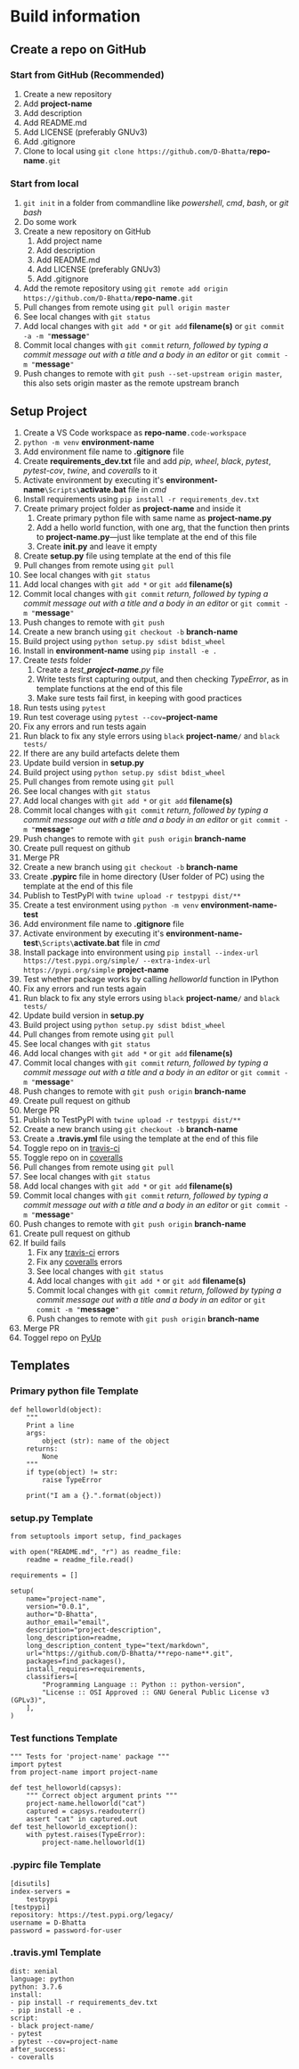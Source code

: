 # Build information
<!-- TODO make filenames bold -->
<!-- TODO style code and variables -->

## Create a repo on GitHub

### Start from GitHub (Recommended)

1. Create a new repository
2. Add **project-name**
3. Add description
4. Add README.md
5. Add LICENSE (preferably GNUv3)
6. Add .gitignore
7. Clone to local using `git clone https://github.com/D-Bhatta/`**repo-name**`.git`

### Start from local

1. `git init` in a folder from commandline like *powershell*, *cmd*, *bash*, or *git bash*
2. Do some work
3. Create a new repository on GitHub
    1. Add project name
    2. Add description
    3. Add README.md
    4. Add LICENSE (preferably GNUv3)
    5. Add .gitignore
4. Add the remote repository using `git remote add origin https://github.com/D-Bhatta/`**repo-name**`.git`
5. Pull changes from remote using `git pull origin master`
6. See local changes with `git status`
7. Add local changes with `git add *` or `git add` **filename(s)** or `git commit -a -m "`**message**`"`
8. Commit local changes with `git commit` *return, followed by typing a commit message out with a title and a body in an editor* or `git commit -m "`**message**`"`
9. Push changes to remote with `git push --set-upstream origin master`, this also sets origin master as the remote upstream branch

## Setup Project

1. Create a VS Code workspace as **repo-name**`.code-workspace`
2. `python -m venv` **environment-name**
3. Add environment file name to **.gitignore** file
4. Create **requirements_dev.txt** file and add *pip*, *wheel*, *black*, *pytest*, *pytest-cov*, *twine*, and *coveralls* to it
5. Activate environment by executing it's **environment-name**`\Scripts\`**activate.bat** file in *cmd*
6. Install requirements using `pip install -r requirements_dev.txt`
7. Create primary project folder  as **project-name** and inside it
   1. Create primary python file with same name as **project-name.py**
   2. Add a hello world function, with one arg, that the function then prints to **project-name.py**—just like template at the end of this file
   3. Create **__init__.py** and leave it empty
8. Create **setup.py** file using template at the end of this file
9. Pull changes from remote using `git pull`
10. See local changes with `git status`
11. Add local changes with `git add *` or `git add` **filename(s)**
12. Commit local changes with `git commit` *return, followed by typing a commit message out with a title and a body in an editor* or `git commit -m "`**message**`"`
13. Push changes to remote with `git push`
14. Create a new branch using `git checkout -b` **branch-name**
15. Build project using `python setup.py sdist bdist_wheel`
16. Install in **environment-name** using `pip install -e .`
17. Create *tests* folder
    1. Create a *test_**project-name**.py* file
    2. Write tests first capturing output, and then checking *TypeError*, as in template functions at the end of this file
    3. Make sure tests fail first, in keeping with good practices
18. Run tests using `pytest`
19. Run test coverage using `pytest --cov=`**project-name**
20. Fix any errors and run tests again
21. Run black to fix any style errors using `black` **project-name**`/` and `black tests/`
22. If there are any build artefacts delete them
23. Update build version in **setup.py**
24. Build project using `python setup.py sdist bdist_wheel`
25. Pull changes from remote using `git pull`
26. See local changes with `git status`
27. Add local changes with `git add *` or `git add` **filename(s)**
28. Commit local changes with `git commit` *return, followed by typing a commit message out with a title and a body in an editor* or `git commit -m "`**message**`"`
29. Push changes to remote with `git push origin` **branch-name**
30. Create pull request on github
31. Merge PR
32. Create a new branch using `git checkout -b` **branch-name**
33. Create **.pypirc** file in home directory (User folder of PC) using the template at the end of this file
34. Publish to TestPyPl with `twine upload -r testpypi dist/**`
35. Create a test environment using `python -m venv` **environment-name-test**
36. Add environment file name to **.gitignore** file
37. Activate environment by executing it's **environment-name-test**`\Scripts\`**activate.bat** file in *cmd*
38. Install package into environment using `pip install --index-url https://test.pypi.org/simple/ --extra-index-url https://pypi.org/simple` **project-name**
39. Test whether package works by calling *helloworld* function in IPython
40. Fix any errors and run tests again
41. Run black to fix any style errors using `black` **project-name**`/` and `black tests/`
42. Update build version in **setup.py**
43. Build project using `python setup.py sdist bdist_wheel`
44. Pull changes from remote using `git pull`
45. See local changes with `git status`
46. Add local changes with `git add *` or `git add` **filename(s)**
47. Commit local changes with `git commit` *return, followed by typing a commit message out with a title and a body in an editor* or `git commit -m "`**message**`"`
48. Push changes to remote with `git push origin` **branch-name**
49. Create pull request on github
50. Merge PR
51. Publish to TestPyPl with `twine upload -r testpypi dist/**`
52. Create a new branch using `git checkout -b` **branch-name**
53. Create a **.travis.yml** file using the template at the end of this file
54. Toggle repo on in [travis-ci](https://travis-ci.org/)
55. Toggle repo on in [coveralls](https://coveralls.io/)
56. Pull changes from remote using `git pull`
57. See local changes with `git status`
58. Add local changes with `git add *` or `git add` **filename(s)**
59. Commit local changes with `git commit` *return, followed by typing a commit message out with a title and a body in an editor* or `git commit -m "`**message**`"`
60. Push changes to remote with `git push origin` **branch-name**
61. Create pull request on github
62. If build fails
    1. Fix any [travis-ci](https://travis-ci.org/) errors
    2. Fix any [coveralls](https://coveralls.io/) errors
    3. See local changes with `git status`
    4. Add local changes with `git add *` or `git add` **filename(s)**
    5. Commit local changes with `git commit` *return, followed by typing a commit message out with a title and a body in an editor* or `git commit -m "`**message**`"`
    6. Push changes to remote with `git push origin` **branch-name**
63. Merge PR
64. Toggel repo on [PyUp](https://pyup.io/)

## Templates

### Primary python file Template

    def helloworld(object):
        """ 
        Print a line 
        args:
            object (str): name of the object
        returns:
            None
        """
        if type(object) != str:
            raise TypeError

        print("I am a {}.".format(object))

### setup.py Template

    from setuptools import setup, find_packages

    with open("README.md", "r") as readme_file:
        readme = readme_file.read()

    requirements = []

    setup(
        name="project-name",
        version="0.0.1",
        author="D-Bhatta",
        author_email="email",
        description="project-description",
        long_description=readme,
        long_description_content_type="text/markdown",
        url="https://github.com/D-Bhatta/**repo-name**.git",
        packages=find_packages(),
        install_requires=requirements,
        classifiers=[
            "Programming Language :: Python :: python-version",
            "License :: OSI Approved :: GNU General Public License v3 (GPLv3)",
        ],
    )

### Test functions Template

    """ Tests for 'project-name' package """
    import pytest
    from project-name import project-name

    def test_helloworld(capsys):
        """ Correct object argument prints """
        project-name.helloworld("cat")
        captured = capsys.readouterr()
        assert "cat" in captured.out
    def test_helloworld_exception():
        with pytest.raises(TypeError):
            project-name.helloworld(1)

### .pypirc file Template

    [disutils]
    index-servers = 
        testpypi
    [testpypi]
    repository: https://test.pypi.org/legacy/
    username = D-Bhatta
    password = password-for-user

### .travis.yml Template

    dist: xenial
    language: python
    python: 3.7.6
    install:
    - pip install -r requirements_dev.txt
    - pip install -e .
    script:
    - black project-name/
    - pytest
    - pytest --cov=project-name
    after_success:
    - coveralls
